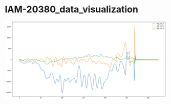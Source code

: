 # IAM-20380_data_visualization
![Visualization](https://github.com/cgokulc/IAM-20380_data_visualization/blob/main/output-0-90.png)
